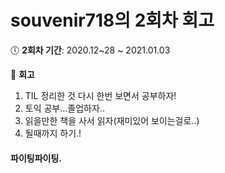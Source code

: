 # souvenir718의 2회차 회고

:clock5: **​2회차 기간**: 2020.12~28 ~ 2021.01.03

:pencil: **회고**

1. TIL 정리한 것 다시 한번 보면서 공부하자!
2. 토익 공부...졸업하자..
3. 읽을만한 책을 사서 읽자(재미있어 보이는걸로..)
4. 될때까지 하기.!

#### 파이팅파이팅.
